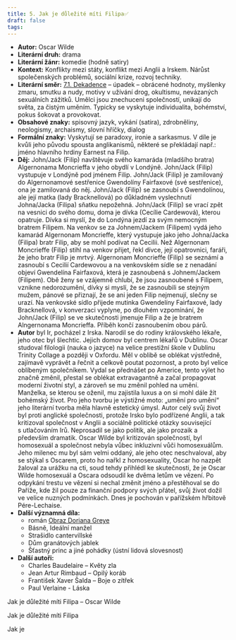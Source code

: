 ```yaml
---
title: 5. Jak je důležité míti Filipa✅
draft: false
tags:
---
```

 * **Autor:** Oscar Wilde
* **Literární druh:** drama
* **Literární žánr:** komedie (hodně satiry)
* **Kontext:** Konflikty mezi státy, konflikt mezi Anglii a Irskem. Nárůst společenských problémů, sociální krize, rozvoj techniky.
* **Literární směr:** [7.1. Dekadence](7.1.%20Dekadence.md) – úpadek – obrácené hodnoty, myšlenky zmaru, smutku a nudy, motivy v užívání drog, okultismu, nevázaných sexuálních zážitků. Umělci jsou znechuceni společností, unikají do světa, za čistým uměním. Typicky se vyskytuje individualita, bohémství, pokus šokovat a provokovat.
* **Obsahové znaky:** spisovný jazyk, vykání (satira), zdrobněliny, neologismy, archaismy, slovní hříčky, dialog
* **Formální znaky:** Vyskytují se paradoxy, ironie a sarkasmus. V díle je kvůli jeho původu spousta anglikanismů, některé se překládají např.: jméno hlavního hrdiny Earnest na Filip.
* **Děj:** John/Jack (Filip) navštěvuje svého kamaráda (mladšího bratra) Algernonama Moncrieffa v jeho obydlí v Londýně. John/Jack (Filip) vystupuje v Londýně pod jménem Filip. John/Jack (Filip) je zamilovaný do Algernonamové sestřenice Gwendolíny Fairfaxové (své sestřenice), ona je zamilovaná do něj. John/Jack (Filip) se zasnoubí s Gwendolínou, ale její matka (lady Bracknellová) po důkladném vyslechnutí Johna/Jacka (Filipa) sňatku nepožehná. John/Jack (Filip) se vrací zpět na vesnici do svého domu, doma je dívka (Cecílie Cardewová), kterou opatruje. Dívka si myslí, že do Londýna jezdí za svým nemocným bratrem Filipem. Na venkov se za Johnem/Jackem (Filipem) vydá jeho kamarád Algernonam Moncrieffe, který vystupuje jako jeho Johna/Jacka (Filipa) bratr Filip, aby se mohl podívat na Cecilii. Než Algernonam Moncrieffe (Filip) stihl na venkov přijet, řekl dívce, její opatrovnici, faráři, že jeho bratr Filip je mrtvý. Algernonam Moncrieffe (Filip) se seznámí a zasnoubí s Cecilií Cardewovou a na venkovském sídle se z nenadání objeví Gwendelína Fairfaxová, která je zasnoubená s Johnem/Jackem (Filipem). Obě ženy se vzájemně chlubí, že jsou zasnoubené s Filipem, vznikne nedorozumění, dívky si myslí, že se zasnoubili se stejným mužem, pánové se přiznají, že se ani jeden Filip nejmenují, slečny se urazí. Na venkovské sídlo přijede mutinka Gwendelíny Fairfaxové, lady Bracknellová, v konverzaci vyplyne, po dlouhém vzpomínání, že John/Jack (Filip) se ve skutečnosti jmenuje Filip a že je bratrem Alngernonama Moncrieffa. Příběh končí zasnoubením obou párů.
* **Autor** byl Ir, pocházel z Irska. Narodil se do rodiny královského lékaře, jeho otec byl šlechtic. Jejich domov byl centrem lékařů v Dublinu. Oscar studoval filologii (nauka o jazyce) na velice prestižní škole v Dublinu Trinity Collage a později v Oxfordu. Měl v oblibě se oblékat výstředně, zajímavě vyprávět a řečnit a celkově poutat pozornost, a proto byl velice oblíbeným společníkem. Vydal se přednášet po Americe, tento výlet ho značně změnil, přestal se oblékat extravagantně a začal propagovat moderní životní styl, a zároveň se mu změnil pohled na umění. Manželka, se kterou se oženil, mu zajistila luxus a on si mohl dále žít bohémský život. Pro jeho tvorbu je výstižné moto: „umění pro umění“ jeho literární tvorba měla hlavně estetický úmysl. Autor celý svůj život byl proti anglické společnosti, protože Irsko bylo podřízené Anglii, a tak kritizoval společnost v Anglii a sociálně politické otázky související s utlačováním Irů. Neprosadil se jako politik, ale jako prozaik a především dramatik. Oscar Wilde byl kritizován společností, byl homosexuál a společnost nebyla vůbec inkluzivní vůči homosexuálům. Jeho milenec mu byl sám velmi oddaný, ale jeho otec neschvaloval, aby se stýkal s Oscarem, proto ho nařkl z homosexuality, Oscar ho nazpět žaloval za urážku na cti, soud tehdy přihlédl ke skutečnosti, že je Oscar Wilde homosexuál a Oscara odsoudil ke dvěma letům ve vězení. Po odpykání trestu ve vězení si nechal změnit jméno a přestěhoval se do Paříže, kde žil pouze za finanční podpory svých přátel, svůj život dožil ve velice nuzných podmínkách. Dnes je pochován v pařížském hřbitově Pére-Lechaise.
* **Další významná díla:** 
	* román [Obraz Doriana Greye](4.%20Obraz%20Doriana%20Greye✅.md)
	* Básně, Ideální manžel
	* Strašidlo cantervillské
	* Dům granátových jablek
	* Šťastný princ a jiné pohádky (ústní lidová slovesnost)
* **Další autoři:** 
	* Charles Baudelaire – Květy zla
	* Jean Artur Rimbaud – Opilý koráb
	* František Xaver Šalda – Boje o zítřek
	* Paul Verlaine - Láska

Jak je důležité míti Filipa – Oscar Wilde

Jak je důležité míti Filipa

Jak je